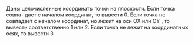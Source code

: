  Даны целочисленные координаты точки на плоскости. Если точка совпа-
 дает с началом координат, то вывести 0. Если точка не совпадает с началом
 координат, но лежит на оси OX или OY , то вывести соответственно 1 или 2.
 Если точка не лежит на координатных осях, то вывести 3
